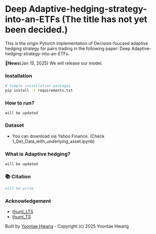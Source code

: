 # Deep Adaptive-hedging-strategy-into-an-ETFs (The title has not yet been decided.)

This is the origin Pytorch implementation of Decision-foucsed adaptive hedging strategy for pairs trading in the following paper: Deep Adaptive-hedging-strategy-into-an-ETFs.
 
🚩**News**(Jan 15, 2025)  We will release our model.

### Installation

```bash
# Simple installation packages
pip install -r requirements.txt
```

### How to run?
```
will be updated
```

### Dataset
- You can download via Yahoo Finance. (Check 1_Get_Data_with_underlying_asset.ipynb)
   
### What is Adaptive hedging?
```
will be updated
```



### 📚 Citation

```bibtex
will be write
```
### Acknowledgement
- [thuml_LTS](https://github.com/thuml/Large-Time-Series-Model)
- [thuml_TS](https://github.com/thuml/Time-Series-Library)


Built by [Yoontae Hwang](https://yoontae6719.github.io/) - Copyright (c) 2025 Yoontae Hwang
